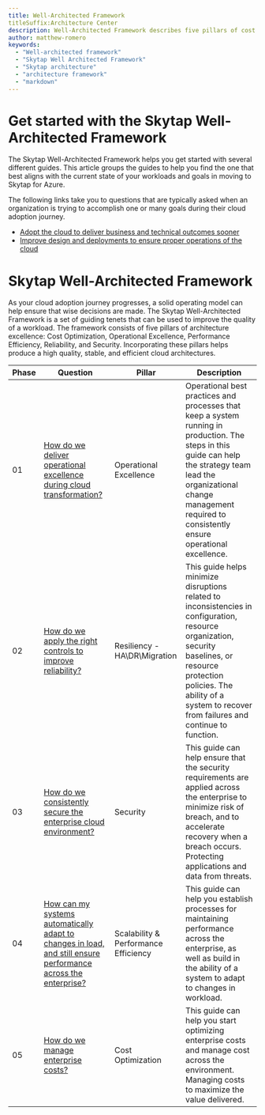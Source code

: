 ```yaml
---
title: Well-Architected Framework
titleSuffix:Architecture Center
description: Well-Architected Framework describes five pillars of cost optimization, operational excellence, performance efficiency, reliability, and security, that result in a high quality and scalable cloud architecture.
author: matthew-romero 
keywords:
  - "Well-architected framework"
  - "Skytap Well Architected Framework"
  - "Skytap architecture"
  - "architecture framework"
  - "markdown"
---
```


# Get started with the Skytap Well-Architected Framework 

The Skytap Well-Architected Framework helps you get started with several different guides. This article groups the guides to help you find the one that best aligns with the current state of your workloads and goals in moving to Skytap for Azure. 

The following links take you to questions that are typically asked when an organization is trying to accomplish one or many goals during their cloud adoption journey.
- [Adopt the cloud to deliver business and technical outcomes sooner](./accelerateadoption.md)
- [Improve design and deployments to ensure proper operations of the cloud](./operations/operational-excellence.md)  




#  Skytap Well-Architected Framework 

As your cloud adoption journey progresses, a solid operating model can help ensure that wise decisions are made. 
The Skytap Well-Architected Framework is a set of guiding tenets that can be used to improve the quality of a workload. The framework consists of five pillars of architecture excellence: Cost Optimization, Operational Excellence, Performance Efficiency, Reliability, and Security. Incorporating these pillars helps produce a high quality, stable, and efficient cloud architectures.

|Phase | Question | Pillar| Description |
| -- | ----- | ------- | ----------- |
| 01 | [How do we deliver operational excellence during cloud transformation?](./operations/README.md)                 | Operational Excellence |Operational best practices and processes that keep a system running in production. The steps in this guide can help the strategy team lead the organizational change management required to consistently ensure operational excellence. |
| 02 | [How do we apply the right controls to improve reliability?](./resiliency/README.md)                  | Resiliency - HA\DR\Migration |This guide helps minimize disruptions related to inconsistencies in configuration, resource organization, security baselines, or resource protection policies. The ability of a system to recover from failures and continue to function.                                                  
| 03 | [How do we consistently secure the enterprise cloud environment?](./security/README.md)             | Security |This guide can help ensure that the security requirements are applied across the enterprise to minimize risk of breach, and to accelerate recovery when a breach occurs. Protecting applications and data from threats. |                  |                            
| 04 | [How can my systems automatically adapt to changes in load, and still ensure performance across the enterprise?](./scalability/README.md)                   | Scalability & Performance Efficiency | This guide can help you establish processes for maintaining performance across the enterprise, as well as build in the ability of a system to adapt to changes in workload. |                               |
| 05 | [How do we manage enterprise costs?](./cost/README.md)                                       | Cost Optimization |This guide can help you start optimizing enterprise costs and manage cost across the environment. Managing costs to maximize the value delivered. |      